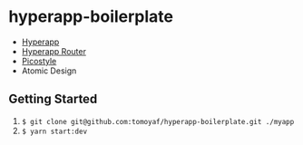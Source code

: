 # hyperapp-boilerplate
- [Hyperapp](https://github.com/jorgebucaran/hyperapp)
- [Hyperapp Router](https://github.com/hyperapp/router)
- [Picostyle](https://github.com/morishitter/picostyle)
- Atomic Design

## Getting Started
1. `$ git clone git@github.com:tomoyaf/hyperapp-boilerplate.git ./myapp`
2. `$ yarn start:dev`

